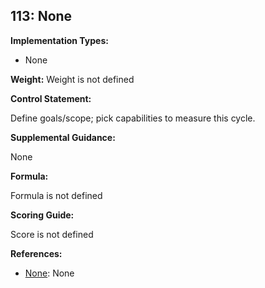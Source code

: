 ## 113: None

**Implementation Types:**
 
- None

**Weight:** Weight is not defined

**Control Statement:**

Define goals/scope; pick capabilities to measure this cycle.

**Supplemental Guidance:**

None

**Formula:**

Formula is not defined

**Scoring Guide:**

Score is not defined

**References:**

- [None](None): None